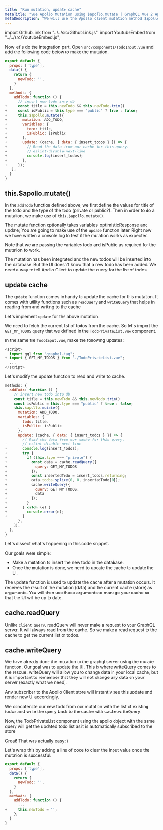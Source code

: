 ```yaml
---
title: "Run mutation, update cache"
metaTitle: "Vue Apollo Mutation using $apollo.mutate | GraphQL Vue 2 Apollo Tutorial"
metaDescription: "We will use the Apollo client mutation method $apollo.mutate from vue-apollo as an example to insert new data and update cache locally using readQuery and writeQuery."
---
```


import GithubLink from "../../src/GithubLink.js";
import YoutubeEmbed from "../../src/YoutubeEmbed.js";

<YoutubeEmbed link="https://www.youtube.com/embed/qHPGWfpqQ3o" />

Now let's do the integration part. Open `src/components/TodoInput.vue` and add the following code below to make the mutation.

<GithubLink link="https://github.com/hasura/learn-graphql/blob/master/tutorials/frontend/vue-apollo/app-final/src/components/TodoInput.vue" text="src/components/TodoInput.vue" />

```javascript
export default {
  props: ['type'],
  data() {
    return {
      newTodo: '',
    }
  },
  methods: {
    addTodo: function () {
      // insert new todo into db
+     const title = this.newTodo && this.newTodo.trim()
+     const isPublic = this.type === "public" ? true : false;
+     this.$apollo.mutate({
+       mutation: ADD_TODO,
+       variables: {
+         todo: title,
+         isPublic: isPublic
+       },
+       update: (cache, { data: { insert_todos } }) => {
+         // Read the data from our cache for this query.
+         // eslint-disable-next-line
+         console.log(insert_todos);
+       },
+     });
   },
  }
}
```

## this.$apollo.mutate()

In the `addTodo` function defined above, we first define the values for title of the todo and the type of the todo (private or public?). Then in order to do a mutation, we make use of `this.$apollo.mutate()`.

The mutate function optionally takes variables, optimisticResponse and update; You are going to make use of the `update` function later. Right now we have written a console.log to test if the mutation works as expected.

Note that we are passing the variables todo and isPublic as required for the mutation to work.

The mutation has been integrated and the new todos will be inserted into the database. But the UI doesn't know that a new todo has been added. We need a way to tell Apollo Client to update the query for the list of todos.

## update cache

The `update` function comes in handy to update the cache for this mutation. It comes with utility functions such as `readQuery` and `writeQuery` that helps in reading from and writing to the cache.

Let's implement `update` for the above mutation.

We need to fetch the current list of todos from the cache. So let's import the `GET_MY_TODOS` query that we defined in the `TodoPrivateList.vue` component.

In the same file `TodoInput.vue`, make the following updates:

```javascript
<script>
  import gql from "graphql-tag";
+ import { GET_MY_TODOS } from "./TodoPrivateList.vue";
  ...
</script>
```

Let's modify the update function to read and write to cache.

```javascript
methods: {
  addTodo: function () {
    // insert new todo into db
    const title = this.newTodo && this.newTodo.trim()
    const isPublic = this.type === "public" ? true : false;
    this.$apollo.mutate({
      mutation: ADD_TODO,
      variables: {
        todo: title,
        isPublic: isPublic
      },
      update: (cache, { data: { insert_todos } }) => {
        // Read the data from our cache for this query.
-       // eslint-disable-next-line
-       console.log(insert_todos);
+       try {
+         if (this.type === "private") {
+           const data = cache.readQuery({
+             query: GET_MY_TODOS
+           });
+           const insertedTodo = insert_todos.returning;
+           data.todos.splice(0, 0, insertedTodo[0]);
+           cache.writeQuery({
+             query: GET_MY_TODOS,
+             data
+           });
+         }
+       } catch (e) {
+         console.error(e);
+       }
      },
    });
  },
}
```

Let's dissect what's happening in this code snippet.

Our goals were simple:

- Make a mutation to insert the new todo in the database.
- Once the mutation is done, we need to update the cache to update the UI.

The update function is used to update the cache after a mutation occurs.
It receives the result of the mutation (data) and the current cache (store) as arguments. You will then use these arguments to manage your cache so that the UI will be up to date.

cache.readQuery
---------------

Unlike `client.query`, readQuery will never make a request to your GraphQL server. It will always read from the cache. So we make a read request to the cache to get the current list of todos.

cache.writeQuery
----------------

We have already done the mutation to the graphql server using the mutate function. Our goal was to update the UI. This is where writeQuery comes to the rescue. writeQuery will allow you to change data in your local cache, but it is important to remember that they will not change any data on your server (exactly what we need).

  Any subscriber to the Apollo Client store will instantly see this update and render new UI accordingly.

We concatenate our new todo from our mutation with the list of existing todos and write the query back to the cache with cache.writeQuery

Now, the TodoPrivateList component using the apollo object with the same query will get the updated todo list as it is automatically subscribed to the store.

Great! That was actually easy :)

Let's wrap this by adding a line of code to clear the input value once the mutation is successful.

```javascript
export default {
  props: ['type'],
  data() {
    return {
      newTodo: '',
    }
  },
  methods: {
    addTodo: function () {
      ...
+     this.newTodo = '';
    },
  }
}
```

